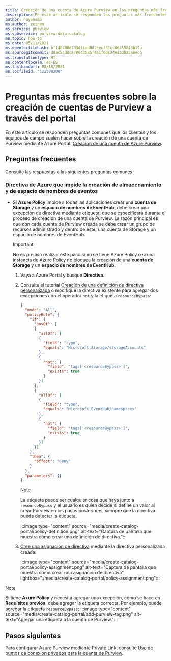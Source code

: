 ```yaml
---
title: Creación de una cuenta de Azure Purview en las preguntas más frecuentes (P+F) del portal
description: En este artículo se responden las preguntas más frecuentes sobre la creación de cuentas de Purview a través del portal.
author: nayenama
ms.author: zeinam
ms.service: purview
ms.subservice: purview-data-catalog
ms.topic: how-to
ms.date: 05/11/2021
ms.openlocfilehash: bf148408d733dffad862eecf51cc06455846b19a
ms.sourcegitcommit: ddac53ddc870643585f4a1f6dc24e13db25a6ed6
ms.translationtype: HT
ms.contentlocale: es-ES
ms.lasthandoff: 08/18/2021
ms.locfileid: "122398200"
---
```

# <a name="faq-about-creating-purview-accounts-via-portal"></a>Preguntas más frecuentes sobre la creación de cuentas de Purview a través del portal

En este artículo se responden preguntas comunes que los clientes y los equipos de campo suelen hacer sobre la creación de una cuenta de Purview mediante Azure Portal: [Creación de una cuenta de Azure Purview](create-catalog-portal.md).

## <a name="common-questions"></a>Preguntas frecuentes

Consulte las respuestas a las siguientes preguntas comunes.

### <a name="azure-policy-blocking-from-creating-storage-and-event-hub-namespace"></a>Directiva de Azure que impide la creación de almacenamiento y de espacio de nombres de eventos 

* Si **Azure Policy** impide a todas las aplicaciones crear una **cuenta de Storage** y un **espacio de nombres de EventHub**, debe crear una excepción de directiva mediante etiqueta, que se especificará durante el proceso de creación de una cuenta de Purview. La razón principal es que con cada cuenta de Purview creada se debe crear un grupo de recursos administrado y dentro de este, una cuenta de Storage y un espacio de nombres de EventHub.

   >[!IMPORTANT]
   >No es preciso realizar este paso si no se tiene Azure Policy o si una instancia de Azure Policy no bloquea la creación de una **cuenta de Storage** y un **espacio de nombres de EventHub**.

    1. Vaya a Azure Portal y busque **Directiva**.
    1. Consulte el tutorial [Creación de una definición de directiva personalizada](../governance/policy/tutorials/create-custom-policy-definition.md) o modifique la directiva existente para agregar dos excepciones con el operador `not` y la etiqueta `resourceBypass`:

        ```json
        {
          "mode": "All",
          "policyRule": {
            "if": {
              "anyOf": [
              {
                "allOf": [
                {
                  "field": "type",
                  "equals": "Microsoft.Storage/storageAccounts"
                },
                {
                  "not": {
                    "field": "tags['<resourceBypass>']",
                    "exists": true
                  }
                }]
              },
              {
                "allOf": [
                {
                  "field": "type",
                  "equals": "Microsoft.EventHub/namespaces"
                },
                {
                  "not": {
                    "field": "tags['<resourceBypass>']",
                    "exists": true
                  }
                }]
              }]
            },
            "then": {
              "effect": "deny"
            }
          },
          "parameters": {}
        }
        ```
        
        > [!Note]
        > La etiqueta puede ser cualquier cosa que haya junto a `resourceBypass` y el usuario es quien decide si define un valor al crear Purview en los pasos posteriores, siempre que la directiva pueda detectar la etiqueta.

        :::image type="content" source="media/create-catalog-portal/policy-definition.png" alt-text="Captura de pantalla que muestra cómo crear una definición de directiva.":::

    1. [Cree una asignación de directiva](../governance/policy/assign-policy-portal.md) mediante la directiva personalizada creada.

       :::image type="content" source="media/create-catalog-portal/policy-assignment.png" alt-text="Captura de pantalla que muestra cómo crear una asignación de directiva" lightbox="./media/create-catalog-portal/policy-assignment.png":::

> [!Note] 
> Si tiene **Azure Policy** y necesita agregar una excepción, como se hace en **Requisitos previos**, debe agregar la etiqueta correcta. Por ejemplo, puede agregar la etiqueta `resourceBypass`: :::image type="content" source="media/create-catalog-portal/add-purview-tag.png" alt-text="Agregar una etiqueta a la cuenta de Purview.":::

## <a name="next-steps"></a>Pasos siguientes

Para configurar Azure Purview mediante Private Link, consulte [Uso de puntos de conexión privados para la cuenta de Purview](./catalog-private-link.md).
